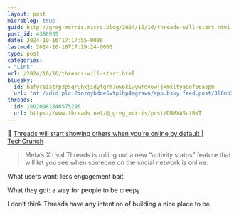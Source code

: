 ```yaml
---
layout: post
microblog: true
guid: http://greg-morris.micro.blog/2024/10/16/threads-will-start.html
post_id: 4386935
date: 2024-10-16T17:17:55-0000
lastmod: 2024-10-16T17:19:24-0000
type: post
categories:
- "Link"
url: /2024/10/16/threads-will-start.html
bluesky:
  id: bafyreiatrp3p5qruhxjidyfqrm7ww6kiwywrdv6wjjkmkltyaqof56aopm
  url: 'at://did:plc:2iozoybdoe6vtplhp4mgzawn/app.bsky.feed.post/3l6nh26zxvw2b'
threads:
  id: 18020981846575295
  url: https://www.threads.net/@_greg_morris/post/DBMXASutBKT
---
```

🔗 <a href="https://techcrunch.com/2024/10/15/threads-will-start-showing-others-when-youre-online-by-default/?ref=spyglass.org" class="u-in-reply-to">Threads will start showing others when you're online by default | TechCrunch</a>

> Meta’s X rival Threads is rolling out a new “activity status” feature that will let you see when someone on the social network is online.

What users want: less engagement bait

What they got: a way for people to be creepy

I don’t think Threads have any intention of building a nice place to be. 
